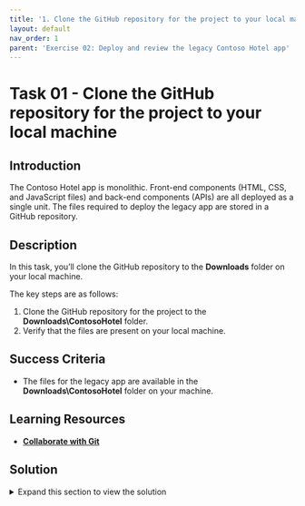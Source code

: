 ```yaml
---
title: '1. Clone the GitHub repository for the project to your local machine'
layout: default
nav_order: 1
parent: 'Exercise 02: Deploy and review the legacy Contoso Hotel app'
---
```


# Task 01 - Clone the GitHub repository for the project to your local machine

<!--- Estimated time: 3 minutes---> 

## Introduction

The Contoso Hotel app is monolithic. Front-end components (HTML, CSS, and JavaScript files) and back-end components (APIs) are all deployed as a single unit. The files required to deploy the legacy app are stored in a GitHub repository. 

## Description

In this task, you’ll clone the GitHub repository to the **Downloads** folder on your local machine. 

The key steps are as follows:

1. Clone the GitHub repository for the project to the **Downloads\ContosoHotel** folder.
2. Verify that the files are present on your local machine.

## Success Criteria

- The files for the legacy app are available in the **Downloads\ContosoHotel** folder on your machine.

## Learning Resources

- [**Collaborate with Git**](https://learn.microsoft.com/en-us/training/modules/collaborate-with-git/ "Collaborate with Git.")

## Solution

<details markdown="block">
<summary>Expand this section to view the solution</summary>

1.  Open File Explorer on your computer and go to the **Downloads** folder. 

    ![otderjk6.png](../../media/otderjk6.png)

1. Modify the value of the following variable to reflect the path to the **Downloads** folder on your computer. Enter the command at the Visual Studio Code Terminal window prompt and select **Enter** to set your **Downloads** folder path as a variable.

    ```
    $PATH_TO_DOWNLOADS_FOLDER = "C:\Users\Admin\Downloads"
    ```

1. Enter the command at the Visual Studio Code Terminal window prompt and then select **Enter** to clone the GitHub repository to the **Downloads\ContosoHotel** folder on your computer. 

    ```
    git clone https://github.com/qxsch/ContosoHotel "$PATH_TO_DOWNLOADS_FOLDER\ContosoHotel"
    ```

    ![dp4fs8k5.png](../../media/dp4fs8k5.png)

1. Open File Explorer and go to your **Downloads** folder. Verify that the ContosoHotel folder and files are present.

    ![avo8pw2u.png](../../media/avo8pw2u.png)

1. Leave Visual Studio Code open. You’ll use the tool in the next task.

</details>
